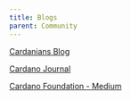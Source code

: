 ```yaml
---
title: Blogs
parent: Community
---
```


[Cardanians Blog](https://cardanians.io/en/blog)

[Cardano Journal](https://cardanojournal.com/)

[Cardano Foundation - Medium](https://medium.com/@cardano.foundation)
